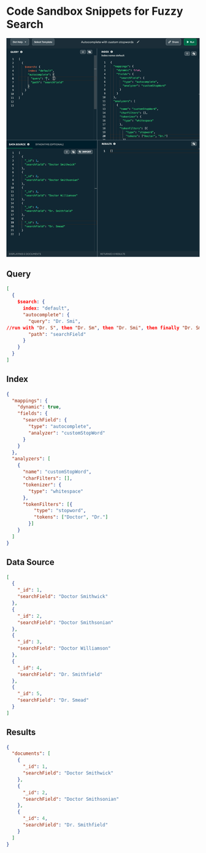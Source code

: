 # Code Sandbox Snippets for Fuzzy Search

![GIF showing autocomplete with the custom stopwords in action](https://github.com/DavidHiltenbrand/Atlas-Search-Snippets/blob/main/img/autcomplete-with-custom-stopwords.gif)

## Query
```json
[
  {
    $search: {
      index: "default",
      "autocomplete": {
        "query": "Dr. Smi",
//run with "Dr. S", then "Dr. Sm", then "Dr. Smi", then finally "Dr. Smithf", examining the results with each additional character typed
        "path": "searchField"
      }
    }
  }
]
```
## Index
```json
{
  "mappings": {
    "dynamic": true,
    "fields": {
      "searchField": {
        "type": "autocomplete",
        "analyzer": "customStopWord"
      }
    }
  },
  "analyzers": [
    {
      "name": "customStopWord",
      "charFilters": [],
      "tokenizer": {
        "type": "whitespace"
      },
      "tokenFilters": [{
          "type": "stopword",
          "tokens": ["Doctor", "Dr."]
        }]
    }
  ]
}
```
## Data Source
```json
[
  {
    "_id": 1,
    "searchField": "Doctor Smithwick"
  },
  {
    "_id": 2,
    "searchField": "Doctor Smithsonian"
  },
  {
    "_id": 3,
    "searchField": "Doctor Williamson"
  },
  {
    "_id": 4,
    "searchField": "Dr. Smithfield"
  },
  {
    "_id": 5,
    "searchField": "Dr. Smead"
  }
]
```
## Results
```json
{
  "documents": [
    {
      "_id": 1,
      "searchField": "Doctor Smithwick"
    },
    {
      "_id": 2,
      "searchField": "Doctor Smithsonian"
    },
    {
      "_id": 4,
      "searchField": "Dr. Smithfield"
    }
  ]
}
```
